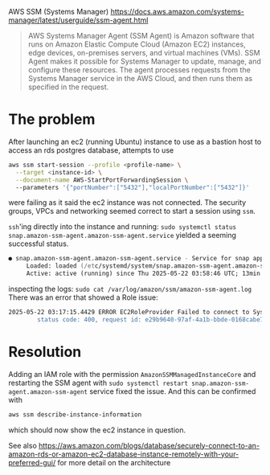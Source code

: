AWS SSM (Systems Manager) https://docs.aws.amazon.com/systems-manager/latest/userguide/ssm-agent.html

>AWS Systems Manager Agent (SSM Agent) is Amazon software that runs on Amazon Elastic Compute Cloud (Amazon EC2) instances, edge devices, on-premises servers, and virtual machines (VMs). SSM Agent makes it possible for Systems Manager to update, manage, and configure these resources. The agent processes requests from the Systems Manager service in the AWS Cloud, and then runs them as specified in the request.



# The problem

After launching an ec2 (running Ubuntu) instance to use as a bastion host to access an rds postgres database, attempts to use
```zsh
aws ssm start-session --profile <profile-name> \
  --target <instance-id> \
  --document-name AWS-StartPortForwardingSession \      
  --parameters '{"portNumber":["5432"],"localPortNumber":["5432"]}'
```
were failing as it said the ec2 instance was not connected. The security groups, VPCs and networking seemed correct to start a session using `ssm`.

`ssh`'ing directly into the instance and running:
`sudo systemctl status snap.amazon-ssm-agent.amazon-ssm-agent.service`
yielded a seeming successful status.
```zsh
● snap.amazon-ssm-agent.amazon-ssm-agent.service - Service for snap application amazon-ssm-agent.amazon-ssm-agent
     Loaded: loaded (/etc/systemd/system/snap.amazon-ssm-agent.amazon-ssm-agent.service; enabled; preset: enabled)
     Active: active (running) since Thu 2025-05-22 03:58:46 UTC; 13min ago
```

inspecting the logs:
`sudo cat /var/log/amazon/ssm/amazon-ssm-agent.log`
There was an error that showed a Role issue:

```zsh
2025-05-22 03:17:15.4429 ERROR EC2RoleProvider Failed to connect to Systems Manager with SSM role credentials. error calling RequestManagedInstanceRoleToken: AccessDeniedException: Systems Manager's instance management role is not configured for account: <...>
        status code: 400, request id: e29b9640-97af-4a1b-bbde-0168cabe7994
```


# Resolution 

Adding an IAM role with the permission `AmazonSSMManagedInstanceCore`
and restarting the SSM agent with `sudo systemctl restart snap.amazon-ssm-agent.amazon-ssm-agent` service fixed the issue. And this can be confirmed with
```zsh
aws ssm describe-instance-information
```

which should now show the ec2 instance in question.

See also https://aws.amazon.com/blogs/database/securely-connect-to-an-amazon-rds-or-amazon-ec2-database-instance-remotely-with-your-preferred-gui/ for more detail on the architecture